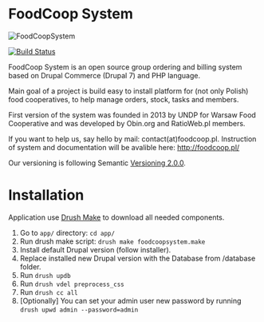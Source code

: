 FoodCoop System
==============
![FoodCoopSystem](http://www.foodcoop.pl/images/logo.png)

[![Build Status](https://travis-ci.org/FoodCoopSystem/foodcoopsystem.svg)](https://travis-ci.org/FoodCoopSystem/foodcoopsystem)

FoodCoop System is an open source group ordering and billing system based on Drupal Commerce (Drupal 7) and PHP language.

Main goal of a project is build easy to install platform for (not only Polish) food cooperatives, to help manage orders, stock, tasks and members.

 First version of the system was founded in 2013 by UNDP for Warsaw Food Cooperative and was developed by Obin.org and RatioWeb.pl members. 
 
  If you want to help us, say hello by mail: contact(at)foodcoop.pl. Instruction of system and documentation will be avalible here: http://foodcoop.pl/  

Our versioning is following Semantic [Versioning 2.0.0](http://semver.org/).


Installation
==============

Application use [Drush Make](https://www.drupal.org/project/drush_make) to download all needed components.


1. Go to `app/` directory: `cd app/`
2. Run drush make script: `drush make foodcoopsystem.make`
3. Install default Drupal version (follow installer).
4. Replace installed new Drupal version with the Database from /database folder.
5. Run `drush updb`
6. Run `drush vdel preprocess_css`
7. Run `drush cc all`
8. [Optionally] You can set your admin user new password by running `drush upwd admin --password=admin`